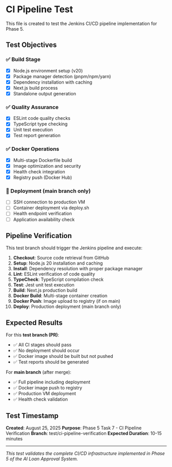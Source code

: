 # CI Pipeline Test

This file is created to test the Jenkins CI/CD pipeline implementation for Phase 5.

## Test Objectives

### ✅ Build Stage
- [x] Node.js environment setup (v20)
- [x] Package manager detection (pnpm/npm/yarn)
- [x] Dependency installation with caching
- [x] Next.js build process
- [x] Standalone output generation

### ✅ Quality Assurance
- [x] ESLint code quality checks
- [x] TypeScript type checking
- [x] Unit test execution
- [x] Test report generation

### ✅ Docker Operations
- [x] Multi-stage Dockerfile build
- [x] Image optimization and security
- [x] Health check integration
- [x] Registry push (Docker Hub)

### 🔄 Deployment (main branch only)
- [ ] SSH connection to production VM
- [ ] Container deployment via deploy.sh
- [ ] Health endpoint verification
- [ ] Application availability check

## Pipeline Verification

This test branch should trigger the Jenkins pipeline and execute:

1. **Checkout**: Source code retrieval from GitHub
2. **Setup**: Node.js 20 installation and caching
3. **Install**: Dependency resolution with proper package manager
4. **Lint**: ESLint verification of code quality
5. **TypeCheck**: TypeScript compilation check
6. **Test**: Jest unit test execution
7. **Build**: Next.js production build
8. **Docker Build**: Multi-stage container creation
9. **Docker Push**: Image upload to registry (if on main)
10. **Deploy**: Production deployment (main branch only)

## Expected Results

For this **test branch (PR)**:
- ✅ All CI stages should pass
- ✅ No deployment should occur
- ✅ Docker image should be built but not pushed
- ✅ Test reports should be generated

For **main branch** (after merge):
- ✅ Full pipeline including deployment
- ✅ Docker image push to registry
- ✅ Production VM deployment
- ✅ Health check validation

## Test Timestamp

**Created**: August 25, 2025
**Purpose**: Phase 5 Task 7 - CI Pipeline Verification
**Branch**: test/ci-pipeline-verification
**Expected Duration**: 10-15 minutes

---

*This test validates the complete CI/CD infrastructure implemented in Phase 5 of the AI Loan Approval System.*

